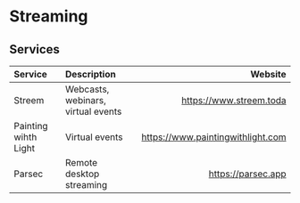 # Streaming

## Services

| Service              | Description                        | Website                           |
| :------------------- | :--------------------------------- | --------------------------------: |
| Streem               | Webcasts, webinars, virtual events | https://www.streem.toda           |
| Painting wihth Light | Virtual events                     | https://www.paintingwithlight.com |
| Parsec               | Remote desktop streaming           | https://parsec.app                |
 